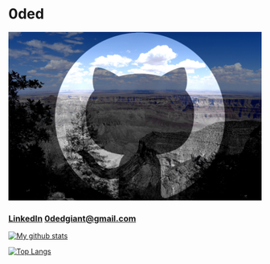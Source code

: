 # 0ded

![img](/github.jpg)

### [LinkedIn](https://www.linkedin.com/in/oded/) [0dedgiant@gmail.com](mailto:0dedgiant@gmail.com?subject=You_are_hired!)



[![My github stats](https://github-readme-stats.vercel.app/api?username=0ded&show_icons=true&theme=merko)](https://github.com/0ded/github-readme-stats)

 [![Top Langs](https://github-readme-stats.vercel.app/api/top-langs/?username=0ded&theme=merko&hide=AutoHotkey,JavaScript,EJS)](https://github.com/0ded/github-readme-stats)

